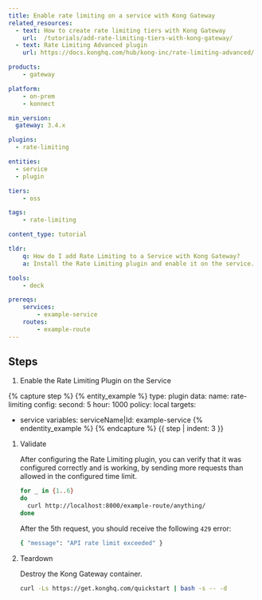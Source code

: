 ```yaml
---
title: Enable rate limiting on a service with Kong Gateway
related_resources:
  - text: How to create rate limiting tiers with Kong Gateway
    url:  /tutorials/add-rate-limiting-tiers-with-kong-gateway/
  - text: Rate Limiting Advanced plugin
    url: https://docs.konghq.com/hub/kong-inc/rate-limiting-advanced/

products:
    - gateway

platform:
    - on-prem
    - konnect

min_version:
  gateway: 3.4.x

plugins:
  - rate-limiting

entities: 
  - service
  - plugin

tiers:
    - oss

tags:
    - rate-limiting

content_type: tutorial

tldr:
    q: How do I add Rate Limiting to a Service with Kong Gateway?
    a: Install the Rate Limiting plugin and enable it on the service.

tools:
    - deck

prereqs:
    services:
        - example-service
    routes:
        - example-route
---
```


## Steps

1. Enable the Rate Limiting Plugin on the Service

{% capture step %}
{% entity_example %}
type: plugin
data:
  name: rate-limiting
  config:
    second: 5
    hour: 1000
    policy: local
targets:
  - service
variables: 
    serviceName|Id: example-service
{% endentity_example %}
{% endcapture %}
{{ step | indent: 3 }}

1. Validate

   After configuring the Rate Limiting plugin, you can verify that it was configured correctly and is working, by sending more requests than allowed in the configured time limit.
   ```bash
   for _ in {1..6}
   do
     curl http://localhost:8000/example-route/anything/
   done
   ```
   After the 5th request, you should receive the following `429` error:

   ```bash
   { "message": "API rate limit exceeded" }
   ```

1. Teardown

   Destroy the Kong Gateway container.

   ```bash
   curl -Ls https://get.konghq.com/quickstart | bash -s -- -d
   ```
